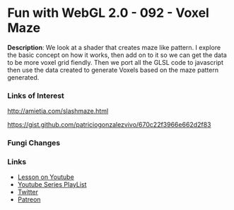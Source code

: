 # Fun with WebGL 2.0 - 092 - Voxel Maze
**Description**:
We look at a shader that creates maze like pattern. I explore the basic concept on how it works, then add on to it so we can get the data to be more voxel grid fiendly. Then we port all the GLSL code to javascript then use the data created to generate Voxels based on the maze pattern generated.

### Links of Interest

http://amietia.com/slashmaze.html

https://gist.github.com/patriciogonzalezvivo/670c22f3966e662d2f83


### Fungi Changes


### Links
* [Lesson on Youtube]()
* [Youtube Series PlayList](https://www.youtube.com/playlist?list=PLMinhigDWz6emRKVkVIEAaePW7vtIkaIF)
* [Twitter](https://twitter.com/SketchpunkLabs)
* [Patreon](https://www.patreon.com/sketchpunk)